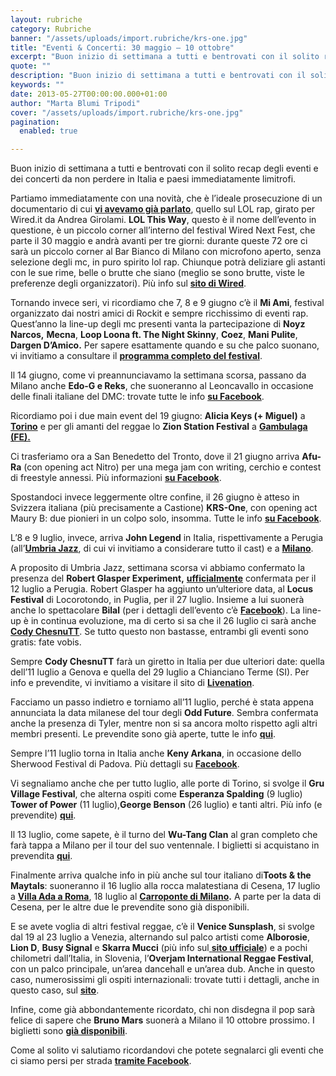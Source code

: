 ```yaml
---
layout: rubriche
category: Rubriche
banner: "/assets/uploads/import.rubriche/krs-one.jpg"
title: "Eventi & Concerti: 30 maggio – 10 ottobre"
excerpt: "Buon inizio di settimana a tutti e bentrovati con il solito recap degli eventi e dei concerti da non perdere in Italia e paesi immediatamente limitrofi. Partiamo immediatamente con una novità, che è l’ideale prosecuzione di un documentario di cui vi avevamo già parlato, quello sul LOL rap, girato per Wired.it da Andrea Girolami. LOL [&hellip"
quote: ""
description: "Buon inizio di settimana a tutti e bentrovati con il solito recap degli eventi e dei concerti da non perdere in Italia e paesi immediatamente limitrofi. Partiamo immediatamente con una novità, che è l’ideale prosecuzione di un documentario di cui vi avevamo già parlato, quello sul LOL rap, girato per Wired.it da Andrea Girolami. LOL [&hellip"
keywords: ""
date: 2013-05-27T00:00:00.000+01:00
author: "Marta Blumi Tripodi"
cover: "/assets/uploads/import.rubriche/krs-one.jpg"
pagination:
  enabled: true

---
```


Buon inizio di settimana a tutti e bentrovati con il solito recap degli eventi e dei concerti da non perdere in Italia e paesi immediatamente limitrofi.

Partiamo immediatamente con una novità, che è l’ideale prosecuzione di un documentario di cui [**vi avevamo già parlato**](https://hotmc.com/lol-rap-il-documentario/ "http://hotmc.com/lol-rap-il-documentario/"), quello sul LOL rap, girato per Wired.it da Andrea Girolami. **LOL This Way**, questo è il nome dell’evento in questione, è un piccolo corner all’interno del festival Wired Next Fest, che parte il 30 maggio e andrà avanti per tre giorni: durante queste 72 ore ci sarà un piccolo corner al Bar Bianco di Milano con microfono aperto, senza selezione degli mc, in puro spirito lol rap. Chiunque potrà deliziare gli astanti con le sue rime, belle o brutte che siano (meglio se sono brutte, viste le preferenze degli organizzatori). Più info sul [**sito di Wired**](http://daily.wired.it/news/cultura/2013/05/20/lol-this-way-il-rap-di-nuova-generazione-e-al-festival-di-wired.html "http://daily.wired.it/news/cultura/2013/05/20/lol-this-way-il-rap-di-nuova-generazione-e-al-festival-di-wired.html").

Tornando invece seri, vi ricordiamo che 7, 8 e 9 giugno c’è il **Mi Ami**, festival organizzato dai nostri amici di Rockit e sempre ricchissimo di eventi rap. Quest’anno la line-up degli mc presenti vanta la partecipazione di **Noyz Narcos,** **Mecna**, **Loop Loona ft. The Night Skinny**, **Coez**, **Mani Pulite**, **Dargen D’Amico.** Per sapere esattamente quando e su che palco suonano, vi invitiamo a consultare il **[programma completo del festival](http://www.rockit.it/miami/2013/ "http://www.rockit.it/miami/2013/")**.

Il 14 giugno, come vi preannunciavamo la settimana scorsa, passano da Milano anche **Edo-G e Reks**, che suoneranno al Leoncavallo in occasione delle finali italiane del DMC: trovate tutte le info [**su Facebook**](https://www.facebook.com/events/526209200770588/ "https://www.facebook.com/events/526209200770588/").

Ricordiamo poi i due main event del 19 giugno: **Alicia Keys (+ Miguel)** a [**Torino**](https://www.facebook.com/events/516017575108986/?ref=14 "https://www.facebook.com/events/516017575108986/?ref=14") e per gli amanti del reggae lo **Zion Station Festival** a [**Gambulaga (FE).**](https://www.facebook.com/events/516017575108986/?ref=14 "https://www.facebook.com/events/516017575108986/?ref=14")

Ci trasferiamo ora a San Benedetto del Tronto, dove il 21 giugno arriva **Afu-Ra** (con opening act Nitro) per una mega jam con writing, cerchio e contest di freestyle annessi. Più informazioni [**su Facebook**](https://www.facebook.com/events/392900184158251/?ref=22 "https://www.facebook.com/events/392900184158251/?ref=22").

Spostandoci invece leggermente oltre confine, il 26 giugno è atteso in Svizzera italiana (più precisamente a Castione) **KRS-One**, con opening act Maury B: due pionieri in un colpo solo, insomma. Tutte le info [**su Facebook**](https://www.facebook.com/events/300352123432429/ "https://www.facebook.com/events/300352123432429/").

L’8 e 9 luglio, invece, arriva **John Legend** in Italia, rispettivamente a Perugia (all’[**Umbria Jazz**](http://www.umbriajazz.com/pagine/umbria-jazz-13 "http://www.umbriajazz.com/pagine/umbria-jazz-13"), di cui vi invitiamo a considerare tutto il cast) e a [**Milano**](https://www.facebook.com/events/549875851703386/ "https://www.facebook.com/events/549875851703386/").

A proposito di Umbria Jazz, settimana scorsa vi abbiamo confermato la presenza del **Robert Glasper Experiment,** **[ufficialmente](http://www.umbriajazz.com/artisti/robert-glasper-experiment "http://www.umbriajazz.com/artisti/robert-glasper-experiment")** confermata per il 12 luglio a Perugia. Robert Glasper ha aggiunto un’ulteriore data, al **Locus Festival** di Locorotondo, in Puglia, per il 27 luglio. Insieme a lui suonerà anche lo spettacolare **Bilal** (per i dettagli dell’evento c’è [**Facebook**](https://www.facebook.com/events/621928244502406/ "https://www.facebook.com/events/621928244502406/")). La line-up è in continua evoluzione, ma di certo si sa che il 26 luglio ci sarà anche [**Cody ChesnuTT**](https://www.facebook.com/events/362534433852589/ "https://www.facebook.com/events/362534433852589/"). Se tutto questo non bastasse, entrambi gli eventi sono gratis: fate vobis.

Sempre **Cody ChesnuTT** farà un giretto in Italia per due ulteriori date: quella dell’11 luglio a Genova e quella del 29 luglio a Chianciano Terme (SI). Per info e prevendite, vi invitiamo a visitare il sito di [**Livenation**](https://www.livenation.it/ "http://www.livenation.it/").

Facciamo un passo indietro e torniamo all’11 luglio, perché è stata appena annunciata la data milanese del tour degli **Odd Future**. Sembra confermata anche la presenza di Tyler, mentre non si sa ancora molto rispetto agli altri membri presenti. Le prevendite sono già aperte, tutte le info [**qui**](http://www.barleyarts.com/Concerti/1/3/8411/odd-future-milano "http://www.barleyarts.com/Concerti/1/3/8411/odd-future-milano").

Sempre l’11 luglio torna in Italia anche **Keny Arkana**, in occasione dello Sherwood Festival di Padova. Più dettagli su [**Facebook**](https://www.facebook.com/events/658466047512203/?ref=22 "https://www.facebook.com/events/658466047512203/?ref=22").

Vi segnaliamo anche che per tutto luglio, alle porte di Torino, si svolge il **Gru Village Festival**, che alterna ospiti come **Esperanza Spalding** (9 luglio) **Tower of Power** (11 luglio),**George Benson** (26 luglio) e tanti altri. Più info (e prevendite) [**qui**](http://www.gruvillage.com/newsite/?page%5Fid=2055 "http://www.gruvillage.com/newsite/?page_id=2055").

Il 13 luglio, come sapete, è il turno del **Wu-Tang Clan** al gran completo che farà tappa a Milano per il tour del suo ventennale. I biglietti si acquistano in prevendita [**qui**](http://www.ticketone.it/tickets.html?affiliate=IGA&doc=erdetaila&fun=erdetail&erid=947510&includeOnlybookable=true&gclid=CJWovrnturYCFUWS3godZx8AAA "http://www.ticketone.it/tickets.html?affiliate=IGA&doc=erdetaila&fun=erdetail&erid=947510&includeOnlybookable=true&gclid=CJWovrnturYCFUWS3godZx8AAA").

Finalmente arriva qualche info in più anche sul tour italiano di**Toots & the Maytals**: suoneranno il 16 luglio alla rocca malatestiana di Cesena, 17 luglio a [**Villa Ada a Roma**](http://www.ticketone.it/biglietti-toots-e-the-maytals-roma.html?affiliate=ITT&doc=artistPages%2Ftickets&fun=artist&action=tickets&key=962696%242913786&jumpIn=yTix&kuid=470212&from=erdetaila "http://www.ticketone.it/biglietti-toots-e-the-maytals-roma.html?affiliate=ITT&doc=artistPages%2Ftickets&fun=artist&action=tickets&key=962696%242913786&jumpIn=yTix&kuid=470212&from=erdetaila"), 18 luglio al **[Carroponte di Milano](http://www.ticketone.it/biglietti-carroponte-2013.html?affiliate=ITT&doc=artistPages%2Ftickets&fun=artist&action=tickets&erid=956717&xtcr=1&xtmc=Toots+and+The+Maytals "http://www.ticketone.it/biglietti-carroponte-2013.html?affiliate=ITT&doc=artistPages%2Ftickets&fun=artist&action=tickets&erid=956717&xtcr=1&xtmc=Toots+and+The+Maytals").** A parte per la data di Cesena, per le altre due le prevendite sono già disponibili.

E se avete voglia di altri festival reggae, c’è il **Venice Sunsplash**, si svolge dal 19 al 23 luglio a Venezia, alternando sul palco artisti come **Alborosie**, **Lion D**, **Busy Signal** e **Skarra Mucci** (più info sul[ **sito ufficiale**](http://www.venicesunsplash.org/ "http://www.venicesunsplash.org/")) e a pochi chilometri dall’Italia, in Slovenia, l’**Overjam International Reggae Festival**, con un palco principale, un’area dancehall e un’area dub. Anche in questo caso, numerosissimi gli ospiti internazionali: trovate tutti i dettagli, anche in questo caso, sul [**sito**](http://www.overjamfestival.com/it/ "http://www.overjamfestival.com/it/").

Infine, come già abbondantemente ricordato, chi non disdegna il pop sarà felice di sapere che **Bruno Mars** suonerà a Milano il 10 ottobre prossimo. I biglietti sono [**già disponibili**](http://www.ticketone.it/bruno-mars-biglietti.html?affiliate=ITT&doc=artistPages/tickets&fun=artist&action=tickets&kuid=458558 "http://www.ticketone.it/bruno-mars-biglietti.html?affiliate=ITT&doc=artistPages/tickets&fun=artist&action=tickets&kuid=458558").

Come al solito vi salutiamo ricordandovi che potete segnalarci gli eventi che ci siamo persi per strada [**tramite Facebook**](https://www.facebook.com/pages/Hotmccom/263605365068 "https://www.facebook.com/pages/Hotmccom/263605365068").